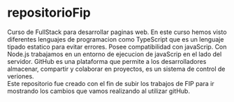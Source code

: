 # repositorioFip
Curso de FullStack para desarrollar paginas web.
En este curso hemos visto diferentes lenguajes de programacion como TypeScript  que es un lenguaje tipado estatico para evitar errores. Posee compatibilidad con javaScrip.
 Con Node.js trabajamos en un entorno de ejecucion de javaScrip en el lado del servidor. GitHub es una plataforma que permite a los desarrolladores almacenar, compartir y colaborar en proyectos, es un sistema de control de veriones.  
Este repositorio fue creado con el fin de subir los trabajos de FIP para ir mostrando los cambios que vamos realizando al utilizar gitHub. 